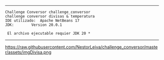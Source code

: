-------------------------------------------------------------------------------------------------------------

	Challenge Conversor challenge_conversor
	challenge conversor divisas & temperatura
 	IDE utilizado:	Apache NetBeans 17
	JDK:		Version 20.0.1

	 El archivo ejecutable requier JDK 20 * 
-------------------------------------------------------------------------------------------------------------


https://raw.githubusercontent.com/NestorLeiva/challenge_conversor/master/assets/imgDivisa.png
